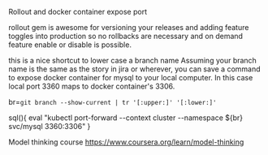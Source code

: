 Rollout and docker container expose port

rollout gem is awesome for versioning your releases and adding feature toggles into production so no rollbacks are necessary and on demand feature enable or disable is possible.


this is a nice shortcut to lower case a branch name
Assuming your branch name is the same as the story in jira or wherever, you can save a command to expose docker container for mysql to your local computer. In this case local port 3360 maps to docker container's 3306.  


br=`git branch --show-current | tr '[:upper:]' '[:lower:]'`

sql(){
  eval "kubectl port-forward --context cluster --namespace ${br}  svc/mysql
 3360:3306"
}

Model thinking course
https://www.coursera.org/learn/model-thinking
